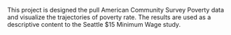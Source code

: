 This project is designed the pull American Community Survey Poverty data and visualize the trajectories of poverty rate. The results are used as a descriptive content to the Seattle $15 Minimum Wage study. 

